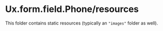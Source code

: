 # Ux.form.field.Phone/resources

This folder contains static resources (typically an `"images"` folder as well).
